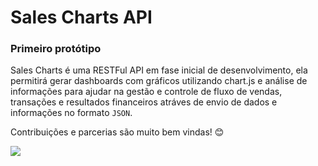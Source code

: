 # Sales Charts API

### Primeiro protótipo 
Sales Charts é uma RESTFul API em fase inicial de desenvolvimento, ela permitirá gerar dashboards com gráficos utilizando chart.js e análise de informações para
ajudar na gestão e controle de fluxo de vendas, transações e resultados financeiros atráves de envio de dados e informações no formato `JSON`.

Contribuições e parcerias são muito bem vindas! :blush:


<img src="https://github.com/MayconPCampos/Django-Sales-Charts-RESTFul-API/blob/main/Chart%20dashboard.jpg?raw=true"/>
